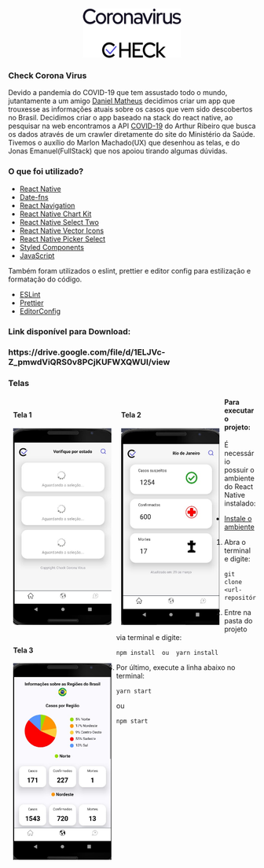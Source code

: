 <p align="center">
  <a href="https://github.com/lucassouza97/checkcoronav">
    <img src="./assets/logo/Splash2x.png" alt="Logo" width="200" height="100">
 </a>
  
<h3> Check Corona Virus </h3>

Devido a pandemia do COVID-19 que tem assustado todo o mundo, jutantamente a um amigo [Daniel Matheus](https://www.linkedin.com/in/daniel-matheus-785606129/) decidimos criar um app que trouxesse as informações atuais sobre os casos que vem sido descobertos no Brasil. Decidimos criar o app baseado na stack do react native, ao pesquisar na web encontramos a API [COVID-19](https://covid19-brazil-api-docs.now.sh/) do Arthur Ribeiro que busca os dados através de um crawler diretamente do site do Ministério da Saúde. Tivemos o auxílio do Marlon Machado(UX) que desenhou as telas, e do Jonas Emanuel(FullStack) que nos apoiou tirando algumas dúvidas. 


<h3>O que foi utilizado?</h3>

- [React Native](https://reactnative.dev/)
- [Date-fns](https://github.com/date-fns/date-fns)
- [React Navigation](https://reactnavigation.org/)
- [React Native Chart Kit](https://www.npmjs.com/package/react-native-chart-kit#pie-chart)
- [React Native Select Two](https://www.npmjs.com/package/react-native-select-two)
- [React Native Vector Icons](https://github.com/oblador/react-native-vector-icons)
- [React Native Picker Select](https://github.com/lawnstarter/react-native-picker-select)
- [Styled Components](https://styled-components.com/)
- [JavaScript](https://developer.mozilla.org/pt-BR/docs/Web/JavaScript)



Também foram utilizados o eslint, prettier e editor config para estilização e formatação do código.
- [ESLint](https://github.com/eslint/eslint)
- [Prettier](https://github.com/prettier/prettier)
- [EditorConfig](https://editorconfig.org/)

<h3>Link disponível para Download:<h3>
<span>https://drive.google.com/file/d/1ELJVc-Z_pmwdViQRS0v8PCjKUFWXQWUI/view</span>

<h3>Telas</h3>
<div class="row" style="box-sizing: border-box;">
 <div class="column" style="width: auto; height: auto; padding: 10px; float: left;">
  <h4>Tela 1</h4>
    <img src="./assets/tela1.jpeg" alt="Logo" width="200" height="400">
  </div>
  <div class="column" style="width: auto; height: auto; padding: 10px; float: left;">
    <h4>Tela 2</h4>
    <img src="./assets/tela2.jpeg" alt="Logo" width="200" height="400">
  </div>
 <div class="column" style="width: auto; height: auto; padding: 10px; float: left;">
    <h4>Tela 3</h4>
    <img src="./assets/tela3.jpeg" alt="Logo" width="200" height="400">
  </div>
</div>

<h4><strong>Para executar o projeto:</strong></h4>

É necessário possuir o ambiente do React Native instalado:
- [Instale o ambiente](https://docs.rocketseat.dev/ambiente-react-native/introducao)

1. Abra o terminal e digite:</br>

```
git clone <url-repositório>
```

2. Entre na pasta do projeto via terminal e digite:

```
npm install  ou  yarn install

```

3. Por último, execute a linha abaixo no terminal: 

```
yarn start 
```
ou
```
npm start
```
<br/>


